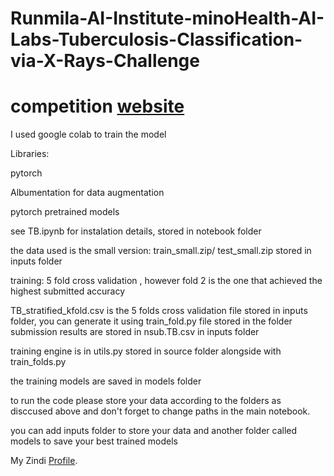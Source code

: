 # Runmila-AI-Institute-minoHealth-AI-Labs-Tuberculosis-Classification-via-X-Rays-Challenge

# competition [website](https://zindi.africa/competitions/runmila-ai-institute-minohealth-ai-labs-tuberculosis-classification-via-x-rays-challenge)

I used google colab to train the model

Libraries:

pytorch

Albumentation for data augmentation

pytorch pretrained models

see TB.ipynb for instalation details, stored in notebook folder


the data used is the small version: train_small.zip/ test_small.zip stored in inputs folder

training: 5 fold cross validation , however fold 2 is the one that achieved the highest submitted accuracy 

TB_stratified_kfold.csv is the 5 folds cross validation file stored in inputs folder, you can generate it using train_fold.py file stored in the folder
submission results are stored in nsub.TB.csv in inputs folder

training engine is in utils.py stored in source folder alongside with train_folds.py

the training models are saved in models folder

to run the code please store your data according to the folders as disccused above and don't forget to change paths in the main notebook.

you can add inputs folder to store your data and another folder called models to save your best trained models

My Zindi [Profile](https://zindi.africa/users/Anas_Hasni).
 

